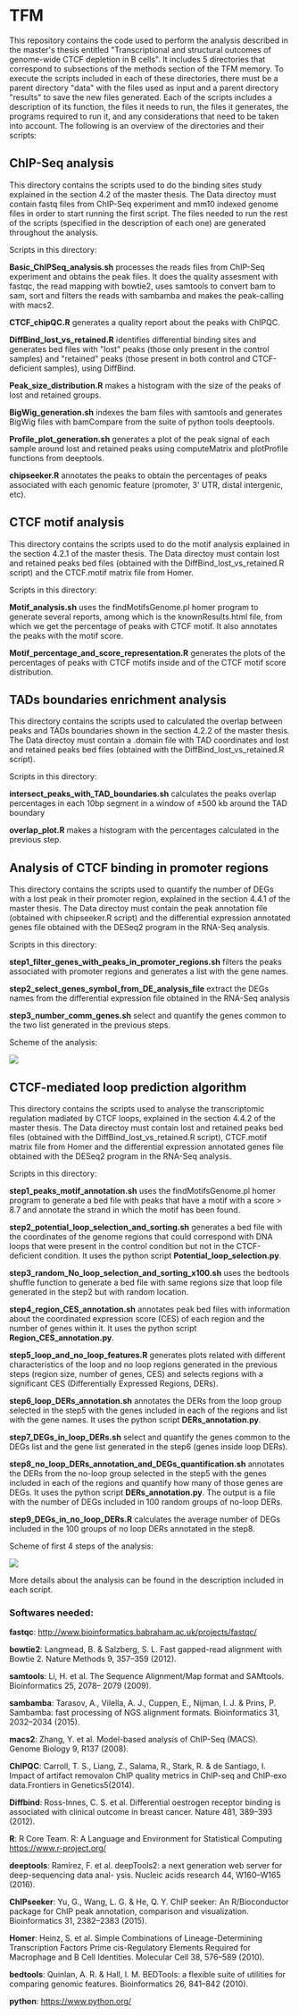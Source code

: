 # TFM

This repository contains the code used to perform the analysis described in the master's thesis entitled "Transcriptional and structural outcomes of genome-wide CTCF depletion in B cells". It includes 5 directories that correspond to subsections of the methods section of the TFM memory. To execute the scripts included in each of these directories, there must be a parent directory "data" with the files used as input and a parent directory "results" to save the new files generated. Each of the scripts includes a description of its function, the files it needs to run, the files it generates, the programs required to run it, and any considerations that need to be taken into account. The following is an overview of the directories and their scripts: 


## ChIP-Seq analysis

This directory contains the scripts used to do the binding sites study explained in the section 4.2 of the master thesis. The Data directoy must contain fastq files from ChIP-Seq experiment and mm10 indexed genome files in order to start running the first script. The files needed to run the rest of the scripts (specified in the description of each one) are generated throughout the analysis. 

Scripts in this directory:

**Basic_ChIPSeq_analysis.sh** processes the reads files from ChIP-Seq experiment and obtains the peak files. It does the quality assesment with fastqc, the read mapping with bowtie2, uses samtools to convert bam to sam, sort and filters the reads with sambamba and makes the peak-calling with macs2. 

**CTCF_chipQC.R** generates a quality report about the peaks with ChIPQC.

**DiffBind_lost_vs_retained.R** identifies differential binding sites and generates bed files with "lost" peaks (those only present in the control samples) and "retained" peaks (those present in both control and CTCF-deficient samples), using DiffBind.  

**Peak_size_distribution.R** makes a histogram with the size of the peaks of lost and retained groups.  

**BigWig_generation.sh** indexes the bam files with samtools and generates BigWig files with bamCompare from the suite of python tools deeptools. 

**Profile_plot_generation.sh** generates a plot of the peak signal of each sample around lost and retained peaks using computeMatrix and plotProfile functions from deeptools. 

**chipseeker.R** annotates the peaks to obtain the percentages of peaks associated with each genomic feature (promoter, 3' UTR, distal intergenic, etc). 

## CTCF motif analysis

This directory contains the scripts used to do the motif analysis explained in the section 4.2.1 of the master thesis. The Data directoy must contain lost and retained peaks bed files (obtained with the DiffBind_lost_vs_retained.R script) and the CTCF.motif matrix file from Homer.  

Scripts in this directory:

**Motif_analysis.sh** uses the findMotifsGenome.pl homer program to generate several reports, among which is the knownResults.html file, from which we get the percentage of peaks with CTCF motif. It also annotates the peaks with the motif score.

**Motif_percentage_and_score_representation.R** generates the plots of the percentages of peaks with CTCF motifs inside and of the CTCF motif score distribution. 

## TADs boundaries enrichment analysis

This directory contains the scripts used to calculated the overlap between peaks and TADs boundaries shown in the section 4.2.2 of the master thesis. The Data directoy must contain a .domain file with TAD coordinates and lost and retained peaks bed files (obtained with the DiffBind_lost_vs_retained.R script).

Scripts in this directory:

**intersect_peaks_with_TAD_boundaries.sh** calculates the peaks overlap percentages in each 10bp segment in a window of ±500 kb around the TAD boundary

**overlap_plot.R** makes a histogram with the percentages calculated in the previous step. 


## Analysis of CTCF binding in promoter regions

This directory contains the scripts used to quantify the number of DEGs with a lost peak in their promoter region, explained in the section 4.4.1 of the master thesis. The Data directoy must contain the peak annotation file (obtained with chipseeker.R script) and the differential expression annotated genes file obtained with the DESeq2 program in the RNA-Seq analysis. 

Scripts in this directory:

**step1_filter_genes_with_peaks_in_promoter_regions.sh** filters the peaks associated with promoter regions and generates a list with the gene names. 

**step2_select_genes_symbol_from_DE_analysis_file** extract the DEGs names from the differential expression file obtained in the RNA-Seq analysis

**step3_number_comm_genes.sh** select and quantify the genes common to the two list generated in the previous steps. 

Scheme of the analysis:

![](Scheme1.png)

## CTCF-mediated loop prediction algorithm

This directory contains the scripts used to analyse the transcriptomic regulation madiated by CTCF loops, explained in the section 4.4.2 of the master thesis. The Data directoy must contain lost and retained peaks bed files (obtained with the DiffBind_lost_vs_retained.R script), CTCF.motif matrix file from Homer and the differential expression annotated genes file obtained with the DESeq2 program in the RNA-Seq analysis. 

Scripts in this directory:

**step1_peaks_motif_annotation.sh** uses the findMotifsGenome.pl homer program to generate a bed file with peaks that have a motif with a score > 8.7 and annotate the strand in which the motif has been found. 

**step2_potential_loop_selection_and_sorting.sh** generates a bed file with the coordinates of the genome regions that could correspond with DNA loops that were present in the control condition but not in the CTCF-deficient condition. It uses the python script **Potential_loop_selection.py**.

**step3_random_No_loop_selection_and_sorting_x100.sh** uses the bedtools shuffle function to generate a bed file with same regions size that loop file generated in the step2 but with random location.

**step4_region_CES_annotation.sh** annotates peak bed files with information about the coordinated expression score (CES) of each region and the number of genes within it. It uses the python script **Region_CES_annotation.py**.

**step5_loop_and_no_loop_features.R** generates plots related with different characteristics of the loop and no loop regions generated in the previous steps (region size, number of genes, CES) and selects regions with a significant CES (Differentially Expressed Regions, DERs).  

**step6_loop_DERs_annotation.sh** annotates the DERs from the loop group selected in the step5 with the genes included in each of the regions and list with the gene names. It uses the python script **DERs_annotation.py**.

**step7_DEGs_in_loop_DERs.sh** select and quantify the genes common to the DEGs list and the gene list generated in the step6 (genes inside loop DERs).

**step8_no_loop_DERs_annotation_and_DEGs_quantification.sh** annotates the DERs from the no-loop group selected in the step5 with the genes included in each of the regions and quantify how many of those genes are DEGs. It uses the python script **DERs_annotation.py**. The output is a file with the number of DEGs included in 100 random groups of no-loop DERs.

**step9_DEGs_in_no_loop_DERs.R** calculates the average number of DEGs included in the 100 groups of no loop DERs annotated in the step8.

Scheme of first 4 steps of the analysis:

![](Scheme2.png)

More details about the analysis can be found in the description included in each script.

### Softwares needed:

**fastqc**: http://www.bioinformatics.babraham.ac.uk/projects/fastqc/

**bowtie2**: Langmead, B. & Salzberg, S. L. Fast gapped-read alignment with Bowtie 2. Nature Methods 9, 357–359 (2012).

**samtools**: Li, H. et al. The Sequence Alignment/Map format and SAMtools. Bioinformatics 25, 2078– 2079 (2009).

**sambamba**: Tarasov, A., Vilella, A. J., Cuppen, E., Nijman, I. J. & Prins, P. Sambamba: fast processing of NGS alignment formats. Bioinformatics 31, 2032–2034 (2015).

**macs2**: Zhang, Y. et al. Model-based analysis of ChIP-Seq (MACS). Genome Biology 9, R137 (2008).

**ChIPQC**: Carroll, T. S., Liang, Z., Salama, R., Stark, R. & de Santiago, I. Impact of artifact removalon ChIP quality metrics in ChIP-seq and ChIP-exo data.Frontiers in Genetics5(2014).

**Diffbind**: Ross-Innes, C. S. et al. Differential oestrogen receptor binding is associated with clinical outcome in breast cancer. Nature 481, 389–393 (2012).

**R**: R Core Team. R: A Language and Environment for Statistical Computing https://www.r-project.org/

**deeptools**: Ramírez, F. et al. deepTools2: a next generation web server for deep-sequencing data anal- ysis. Nucleic acids research 44, W160–W165 (2016).

**ChIPseeker**: Yu, G., Wang, L. G. & He, Q. Y. ChIP seeker: An R/Bioconductor package for ChIP peak annotation, comparison and visualization. Bioinformatics 31, 2382–2383 (2015).

**Homer**: Heinz, S. et al. Simple Combinations of Lineage-Determining Transcription Factors Prime cis-Regulatory Elements Required for Macrophage and B Cell Identities. Molecular Cell 38, 576–589 (2010).

**bedtools**: Quinlan, A. R. & Hall, I. M. BEDTools: a flexible suite of utilities for comparing genomic features. Bioinformatics 26, 841–842 (2010).

**python**: https://www.python.org/




